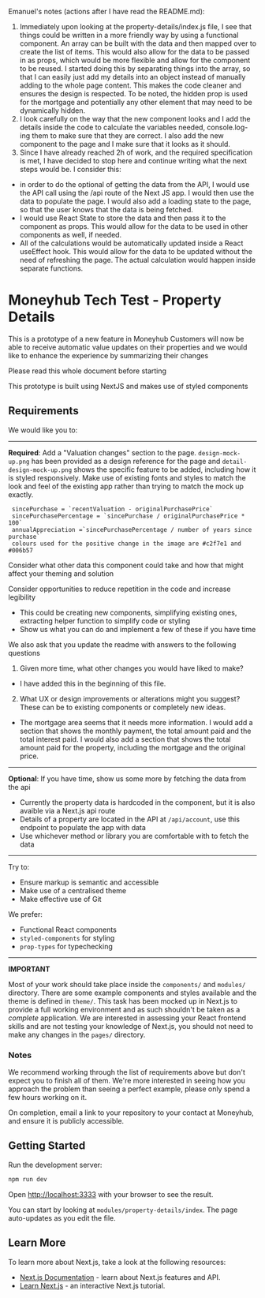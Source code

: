 Emanuel's notes (actions after I have read the README.md):
1) Immediately upon looking at the property-details/index.js file, I see that things could be written in a more friendly way by using a functional component. An array can be built with the data and then mapped over to create the list of items. This would also allow for the data to be passed in as props, which would be more flexible and allow for the component to be reused. I started doing this by separating things into the array, so that I can easily just add my details into an object instead of manually adding to the whole page content. This makes the code cleaner and ensures the design is respected. To be noted, the hidden prop is used for the mortgage and potentially any other element that may need to be dynamically hidden.
2) I look carefully on the way that the new component looks and I add the details inside the code to calculate the variables needed, console.log-ing them to make sure that they are correct. I also add the new component to the page and I make sure that it looks as it should.
3) Since I have already reached 2h of work, and the required specification is met, I have decided to stop here and continue writing what the next steps would be.
I consider this:
- in order to do the optional of getting the data from the API, I would use the API call using the /api route of the Next JS app. I would then use the data to populate the page. I would also add a loading state to the page, so that the user knows that the data is being fetched.
- I would use React State to store the data and then pass it to the component as props. This would allow for the data to be used in other components as well, if needed.
- All of the calculations would be automatically updated inside a React useEffect hook. This would allow for the data to be updated without the need of refreshing the page. The actual calculation would happen inside separate functions.



# Moneyhub Tech Test - Property Details

This is a prototype of a new feature in Moneyhub
Customers will now be able to receive automatic value updates on their properties
and we would like to enhance the experience by summarizing their changes

Please read this whole document before starting

This prototype is built using NextJS and makes use of styled components

## Requirements

We would like you to:

----

**Required**: Add a "Valuation changes" section to the page. `design-mock-up.png` has been provided as a design reference for the page and `detail-design-mock-up.png` shows the specific feature to be added, including how it is styled responsively. Make use of existing fonts and styles to match the look and feel of the existing app rather than trying to match the mock up exactly.

 ```
  sincePurchase = `recentValuation - originalPurchasePrice`
  sincePurchasePercentage = `sincePurchase / originalPurchasePrice * 100`
  annualAppreciation =`sincePurchasePercentage / number of years since purchase`
  colours used for the positive change in the image are #c2f7e1 and #006b57
 ```

Consider what other data this component could take and how that might affect your theming and solution

Consider opportunities to reduce repetition in the code and increase legibility
- This could be creating new components, simplifying existing ones, extracting helper function to simplify code or styling
- Show us what you can do and implement a few of these if you have time

We also ask that you update the readme with answers to the following questions 

1. Given more time, what other changes you would have liked to make?
- I have added this in the beginning of this file.
2. What UX or design improvements or alterations might you suggest? These can be to existing components or completely new ideas.
- The mortgage area seems that it needs more information. I would add a section that shows the monthly payment, the total amount paid and the total interest paid. I would also add a section that shows the total amount paid for the property, including the mortgage and the original price.

----

**Optional**: If you have time, show us some more by fetching the data from the api
  - Currently the property data is hardcoded in the component, but it is also avaible via a Next.js api route
  - Details of a property are located in the API at `/api/account`, use this endpoint to populate the app with data
  - Use whichever method or library you are comfortable with to fetch the data

----

Try to:

- Ensure markup is semantic and accessible
- Make use of a centralised theme
- Make effective use of Git

We prefer:

- Functional React components
- `styled-components` for styling
- `prop-types` for typechecking

----

**IMPORTANT**

Most of your work should take place inside the `components/` and `modules/` directory. There are some example components and styles available and the theme is defined in `theme/`. This task has been mocked up in Next.js to provide a full working environment and as such shouldn't be taken as a _complete_ application. We are interested in assessing your React frontend skills and are not testing your knowledge of Next.js, you should not need to make any changes in the `pages/` directory.

### Notes

We recommend working through the list of requirements above but don't expect you to finish all of them. We're more interested in seeing how you approach the problem than seeing a perfect example, please only spend a few hours working on it. 

On completion, email a link to your repository to your contact at Moneyhub, and ensure it is publicly accessible.

## Getting Started

Run the development server:

```bash
npm run dev
```

Open [http://localhost:3333](http://localhost:3333) with your browser to see the result.

You can start by looking at `modules/property-details/index`. The page auto-updates as you edit the file.

## Learn More

To learn more about Next.js, take a look at the following resources:

- [Next.js Documentation](https://nextjs.org/docs) - learn about Next.js features and API.
- [Learn Next.js](https://nextjs.org/learn) - an interactive Next.js tutorial.
